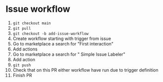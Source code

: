 # Issue workflow

1. `git checkout main`
2. `git pull`
3. `git checkout -b add-issue-workflow`
4. Create workflow starting with trigger from issue
5. Go to marketplace a search for "First interaction"
6. Add actions
7. Go to marketplace a search for " Simple Issue Labeler"
8. Add action
9. `git push`
10. Check that on this PR either workflow have run due to trigger definition
11. Finish PR
